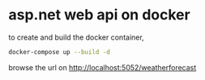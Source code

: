 # asp.net web api on docker

to create and build the docker container,

```sh
docker-compose up --build -d
```

browse the url on [http://localhost:5052/weatherforecast](http://localhost:5052/weatherforecast)
